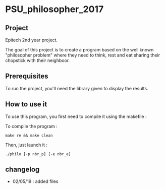 # PSU\_philosopher\_2017

## Project
Epitech 2nd year project.

The goal of this project is to create a program based on the well known "philosopher problem" where they need to think, rest and eat sharing their chopstick with their neighboor.


## Prerequisites
To run the project, you'll need the library given to display the results.



## How to use it
To use this program, you first need to compile it using the makefile :

To compile the program :    

    make re && make clean


Then, just launch it :

    ./philo [-p nbr_p] [-e nbr_e]



## changelog
* 02/05/19 : added files